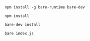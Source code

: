 
```
npm install -g bare-runtime bare-dev
```

```
npm install
```

```
bare-dev install
```

```
bare index.js
```
